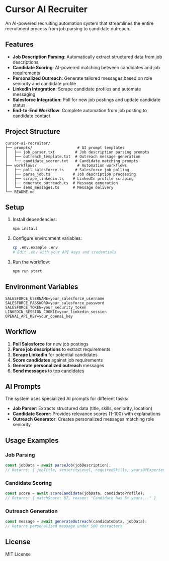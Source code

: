 # Cursor AI Recruiter

An AI-powered recruiting automation system that streamlines the entire recruitment process from job parsing to candidate outreach.

## Features

- **Job Description Parsing**: Automatically extract structured data from job descriptions
- **Candidate Scoring**: AI-powered matching between candidates and job requirements
- **Personalized Outreach**: Generate tailored messages based on role seniority and candidate profile
- **LinkedIn Integration**: Scrape candidate profiles and automate messaging
- **Salesforce Integration**: Poll for new job postings and update candidate status
- **End-to-End Workflow**: Complete automation from job posting to candidate contact

## Project Structure

```
cursor-ai-recruiter/
├── prompts/                    # AI prompt templates
│   ├── job_parser.txt         # Job description parsing prompts
│   ├── outreach_template.txt  # Outreach message generation
│   └── candidate_scorer.txt   # Candidate matching prompts
├── workflows/                  # Automation workflows
│   ├── poll_salesforce.ts     # Salesforce job polling
│   ├── parse_job.ts          # Job description processing
│   ├── scrape_linkedin.ts    # LinkedIn profile scraping
│   ├── generate_outreach.ts  # Message generation
│   └── send_messages.ts      # Message delivery
└── README.md
```

## Setup

1. Install dependencies:
   ```bash
   npm install
   ```

2. Configure environment variables:
   ```bash
   cp .env.example .env
   # Edit .env with your API keys and credentials
   ```

3. Run the workflow:
   ```bash
   npm run start
   ```

## Environment Variables

```
SALESFORCE_USERNAME=your_salesforce_username
SALESFORCE_PASSWORD=your_salesforce_password
SALESFORCE_TOKEN=your_security_token
LINKEDIN_SESSION_COOKIE=your_linkedin_session
OPENAI_API_KEY=your_openai_key
```

## Workflow

1. **Poll Salesforce** for new job postings
2. **Parse job descriptions** to extract requirements
3. **Scrape LinkedIn** for potential candidates
4. **Score candidates** against job requirements
5. **Generate personalized outreach** messages
6. **Send messages** to top candidates

## AI Prompts

The system uses specialized AI prompts for different tasks:

- **Job Parser**: Extracts structured data (title, skills, seniority, location)
- **Candidate Scorer**: Provides relevance scores (1-100) with explanations
- **Outreach Generator**: Creates personalized messages matching role seniority

## Usage Examples

### Job Parsing
```typescript
const jobData = await parseJob(jobDescription);
// Returns: { jobTitle, seniorityLevel, requiredSkills, yearsOfExperience, preferredLocation, summary }
```

### Candidate Scoring
```typescript
const score = await scoreCandidate(jobData, candidateProfile);
// Returns: { matchScore: 87, reason: "Candidate has 5+ years..." }
```

### Outreach Generation
```typescript
const message = await generateOutreach(candidateData, jobData);
// Returns personalized message under 500 characters
```

## License

MIT License
